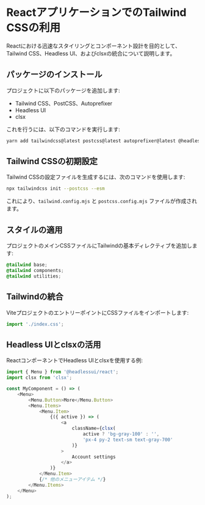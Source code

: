 # ReactアプリケーションでのTailwind CSSの利用

Reactにおける迅速なスタイリングとコンポーネント設計を目的として、Tailwind CSS、Headless UI、およびclsxの統合について説明します。

## パッケージのインストール

プロジェクトに以下のパッケージを追加します:

- Tailwind CSS、PostCSS、Autoprefixer
- Headless UI
- clsx

これを行うには、以下のコマンドを実行します:

```bash
yarn add tailwindcss@latest postcss@latest autoprefixer@latest @headlessui/react clsx
```

## Tailwind CSSの初期設定

Tailwind CSSの設定ファイルを生成するには、次のコマンドを使用します:

```bash
npx tailwindcss init --postcss --esm
```

これにより、`tailwind.config.mjs` と `postcss.config.mjs` ファイルが作成されます。

## スタイルの適用

プロジェクトのメインCSSファイルにTailwindの基本ディレクティブを追加します:

```css
@tailwind base;
@tailwind components;
@tailwind utilities;
```

## Tailwindの統合

ViteプロジェクトのエントリーポイントにCSSファイルをインポートします:

```typescript
import './index.css';
```

## Headless UIとclsxの活用

ReactコンポーネントでHeadless UIとclsxを使用する例:

```typescript
import { Menu } from '@headlessui/react';
import clsx from 'clsx';

const MyComponent = () => (
    <Menu>
        <Menu.Button>More</Menu.Button>
        <Menu.Items>
            <Menu.Item>
                {({ active }) => (
                    <a
                        className={clsx(
                            active ? 'bg-gray-100' : '',
                            'px-4 py-2 text-sm text-gray-700'
                        )}
                    >
                        Account settings
                    </a>
                )}
            </Menu.Item>
            {/* 他のメニューアイテム */}
        </Menu.Items>
    </Menu>
);
```
